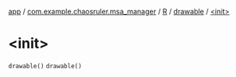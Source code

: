 [app](../../../index.md) / [com.example.chaosruler.msa_manager](../../index.md) / [R](../index.md) / [drawable](index.md) / [&lt;init&gt;](.)

# &lt;init&gt;

`drawable()`
`drawable()`